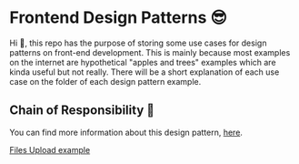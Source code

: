 # Frontend Design Patterns 😎

Hi 👋, this repo has the purpose of storing some use cases for design patterns on front-end development.
This is mainly because most examples on the internet are hypothetical "apples and trees" examples which
are kinda useful but not really. There will be a short explanation of each use case on the folder of each
design pattern example.

## Chain of Responsibility 🔗

You can find more information about this design
pattern, [here](https://refactoring.guru/design-patterns/chain-of-responsibility).

[Files Upload example](./chain-of-responsibility)

